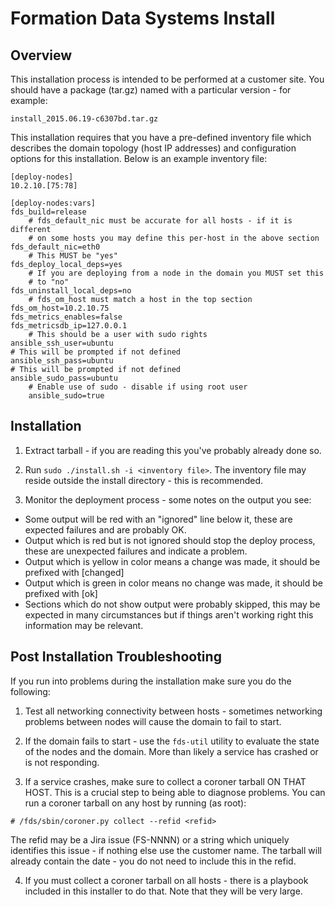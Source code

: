 Formation Data Systems Install
==============================

Overview
--------
This installation process is intended to be performed at a customer site. You
should have a package (tar.gz) named with a particular version - for example:

`install_2015.06.19-c6307bd.tar.gz`

This installation requires that you have a pre-defined inventory file which
describes the domain topology (host IP addresses) and configuration options
for this installation. Below is an example inventory file:

    [deploy-nodes]
    10.2.10.[75:78]

    [deploy-nodes:vars]
    fds_build=release
		# fds_default_nic must be accurate for all hosts - if it is different
		# on some hosts you may define this per-host in the above section
    fds_default_nic=eth0
		# This MUST be "yes"
    fds_deploy_local_deps=yes
		# If you are deploying from a node in the domain you MUST set this
		# to "no"
    fds_uninstall_local_deps=no
		# fds_om_host must match a host in the top section
    fds_om_host=10.2.10.75
    fds_metrics_enables=false
    fds_metricsdb_ip=127.0.0.1
		# This should be a user with sudo rights
    ansible_ssh_user=ubuntu
    # This will be prompted if not defined
    ansible_ssh_pass=ubuntu
    # This will be prompted if not defined
    ansible_sudo_pass=ubuntu
		# Enable use of sudo - disable if using root user
		ansible_sudo=true

Installation
------------

1. Extract tarball - if you are reading this you've probably already done so.

2. Run `sudo ./install.sh -i <inventory file>`. The inventory file may reside outside
the install directory - this is recommended.

3. Monitor the deployment process - some notes on the output you see:

- Some output will be red with an "ignored" line below it, these are
  expected failures and are probably OK.
- Output which is red but is not ignored should stop the deploy process,
  these are unexpected failures and indicate a problem.
- Output which is yellow in color means a change was made, it should be
  prefixed with [changed]
- Output which is green in color means no change was made, it should be
  prefixed with [ok]
- Sections which do not show output were probably skipped, this may be
  expected in many circumstances but if things aren't working right this
  information may be relevant.

Post Installation Troubleshooting
---------------------------------

If you run into problems during the installation make sure you do the following:

1. Test all networking connectivity between hosts - sometimes networking problems between nodes will cause the domain to fail to start.

2. If the domain fails to start - use the `fds-util` utility to evaluate the
state of the nodes and the domain. More than likely a service has crashed
or is not responding.

3. If a service crashes, make sure to collect a coroner tarball ON THAT HOST.
This is a crucial step to being able to diagnose problems. You can run a
coroner tarball on any host by running (as root):

`# /fds/sbin/coroner.py collect --refid <refid>`

The refid may be a Jira issue (FS-NNNN) or a string which uniquely identifies
this issue - if nothing else use the customer name. The tarball will already
contain the date - you do not need to include this in the refid.

4. If you must collect a coroner tarball on all hosts - there is a playbook
included in this installer to do that. Note that they will be very large.

